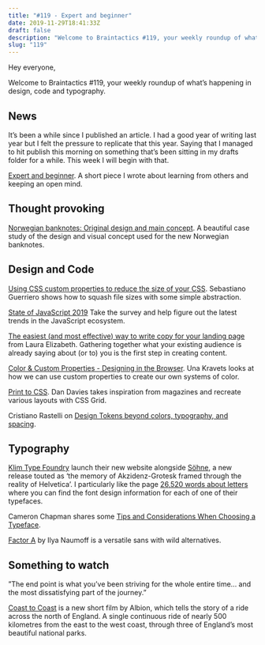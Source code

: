 ```yaml
---
title: "#119 - Expert and beginner"
date: 2019-11-29T18:41:33Z
draft: false
description: "Welcome to Braintactics #119, your weekly roundup of what’s happening in design, code and typography."
slug: "119"
---
```


Hey everyone,

Welcome to Braintactics #119, your weekly roundup of what’s happening in design, code and typography.

## News

It’s been a while since I published an article. I had a good year of writing last year but I felt the pressure to replicate that this year. Saying that I managed to hit publish this morning on something that’s been sitting in my drafts folder for a while. This week I will begin with that.

[Expert and beginner](https://harrycresswell.com/articles/expert-beginner/). A short piece I wrote about learning from others and keeping an open mind.

## Thought provoking

[Norwegian banknotes: Original design and main concept](https://www.metricdesign.no/posts/norwegian-banknotes-design-proposals). A beautiful case study of the design and visual concept used for the new Norwegian banknotes.

## Design and Code

[Using CSS custom properties to reduce the size of your CSS](https://codyhouse.co/blog/post/using-css-custom-properties-to-reduce-the-size-of-your-css). Sebastiano Guerriero shows how to squash file sizes with some simple abstraction.

[State of JavaScript 2019](https://survey.stateofjs.com/) Take the survey and help figure out the latest trends in the JavaScript ecosystem.

[The easiest (and most effective) way to write copy for your landing page](https://www.designacademy.io/writing-copy-part-1/) from Laura Elizabeth. Gathering together what your existing audience is already saying about (or to) you is the first step in creating content.

[Color & Custom Properties - Designing in the Browser](https://www.youtube.com/watch?v=HxJnvCOC2vQ). Una Kravets looks at how we can use custom properties to create our own systems of color.

[Print to CSS](https://www.dan-davies.co.uk/print-to-css). Dan Davies takes inspiration from magazines and recreate various layouts with CSS Grid.

Cristiano Rastelli on [Design Tokens beyond colors, typography, and spacing](https://badootech.badoo.com/design-tokens-beyond-colors-typography-and-spacing-ad7c98f4f228).

## Typography

[Klim Type Foundry](https://klim.co.nz/) launch their new website alongside [Söhne](https://klim.co.nz/blog/soehne-design-information/), a new release touted as ‘the memory of Akzidenz-Grotesk framed through the reality of Helvetica’. I particularly like the page [26,520 words about letters](https://klim.co.nz/blog/tag/font-design-information/) where you can find the font design information for each of one of their typefaces.

Cameron Chapman shares some [Tips and Considerations When Choosing a Typeface](https://www.toptal.com/designers/typography/choosing-a-typeface-infographic).

[Factor A](https://type.today/en/journal/factor_a) by Ilya Naumoff is a versatile sans with wild alternatives.

## Something to watch

”The end point is what you’ve been striving for the whole entire time... and the most dissatisfying part of the journey.”

[Coast to Coast](https://www.albioncycling.com/2019/11/watch-coast-to-coast/) is a new short film by Albion, which tells the story of a ride across the north of England. A single continuous ride of nearly 500 kilometres from the east to the west coast, through three of England’s most beautiful national parks.
